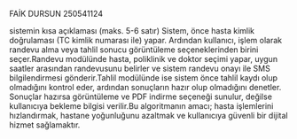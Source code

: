 FAİK DURSUN 
250541124

sistemin kısa açıklaması (maks. 5-6 satır)
Sistem, önce hasta kimlik doğrulaması (TC kimlik numarası ile) yapar. Ardından kullanıcı, işlem olarak randevu alma veya tahlil sonucu görüntüleme seçeneklerinden birini seçer.Randevu modülünde hasta, poliklinik ve doktor seçimi yapar, uygun saatler arasından randevusunu belirler ve sistem randevu onayı ile SMS bilgilendirmesi gönderir.Tahlil modülünde ise sistem önce tahlil kaydı olup olmadığını kontrol eder, ardından sonuçların hazır olup olmadığını denetler. Sonuçlar hazırsa görüntüleme ve PDF indirme seçeneği sunulur, değilse kullanıcıya bekleme bilgisi verilir.Bu algoritmanın amacı; hasta işlemlerini hızlandırmak, hastane yoğunluğunu azaltmak ve kullanıcıya güvenli bir dijital hizmet sağlamaktır.

